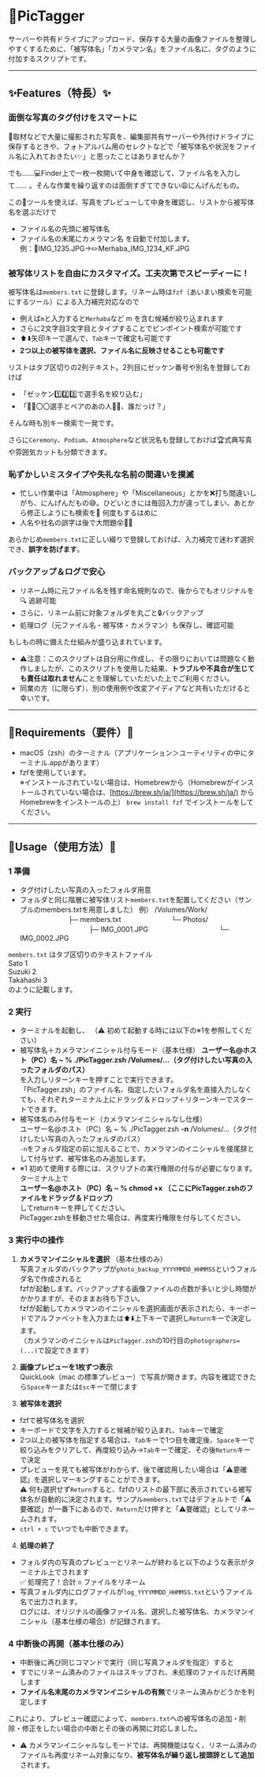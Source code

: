 # 📸PicTagger

サーバーや共有ドライブにアップロード、保存する大量の画像ファイルを整理しやすくするために、「被写体名」「カメラマン名」をファイル名に、タグのように付加するスクリプトです。 

---

## ✨Features（特長）✨

### 面倒な写真のタグ付けをスマートに
📂取材などで大量に撮影された写真を、編集部共有サーバーや外付けドライブに保存するときや、フォトアルバム用のセレクトなどで「被写体名や状況をファイル名に入れておきたい✨️」と思ったことはありませんか？ 

でも……💻️Finder上で一枚一枚開いて中身を確認して、ファイル名を入力して…… 。そんな作業を繰り返すのは面倒すぎてできない😩にんげんだもの。

この🔧ツールを使えば、写真をプレビューして中身を確認し、リストから被写体名を選ぶだけで
- ファイル名の先頭に被写体名
- ファイル名の末尾にカメラマン名
を自動で付加します。  
例：📸IMG_1235.JPG→✏️Merhaba_IMG_1234_KF.JPG

### 被写体リストを自由にカスタマイズ。工夫次第でスピーディーに！
被写体名は`members.txt` に登録します。リネーム時は`fzf`（あいまい検索を可能にするツール）による入力補完対応なので  
- 例えば`m`と入力すると`Merhaba`など m を含む候補が絞り込まれます
- さらに2文字目3文字目とタイプすることでピンポイント検索が可能です
- ⬆️⬇️矢印キーで選んで、`Tab`キーで確定も可能です
- **2つ以上の被写体を選択、ファイル名に反映させることも可能です**

リストはタブ区切りの2列テキスト。2列目にゼッケン番号や別名を登録しておけば
- 「ゼッケン1️⃣2️⃣3️⃣で選手名を絞り込む」
- 「🏃‍♀️〇〇選手とペアのあの人🏃‍♂️、誰だっけ？」

そんな時も別キー検索で一発です。

さらに`Ceremony`、`Podium`、`Atmosphere`など状況名も登録しておけば🏆式典写真や雰囲気カットも分類できます。

### 恥ずかしいミスタイプや失礼な名前の間違いを撲滅
- 忙しい作業中は「Atmosphere」や「Miscellaneous」とかを❌打ち間違いしがち、にんげんだもの😅。ひどいときには毎回入力が違ってしまい、あとから修正しようにも検索を🤯 何度もするはめに
- 人名や社名の誤字は後で大問題😵🚨🔥

あらかじめ`members.txt`に正しい綴りで登録しておけば、入力補完で迷わず選択でき、**誤字を防げます**。

### バックアップ＆ログで安心
- リネーム時に元ファイル名を残す命名規則なので、後からでもオリジナルを🔍 追跡可能
- さらに、リネーム前に対象フォルダを丸ごと🔒バックアップ
- 処理ログ（元ファイル名・被写体・カメラマン）も保存し、確認可能

もしもの時に備えた仕組みが盛り込まれています。

- ⚠️注意：このスクリプトは自分用に作成し、その限りにおいては問題なく動作しましたが、このスクリプトを使用した結果、**トラブルや不具合が生じても責任は取れません**ことを理解していただいた上でご利用ください。
- 同業の方（に限らず）、別の使用例や改変アイディアなど共有いただけると幸いです。

---

## 🔧Requirements（要件）🔧

- macOS（zsh）のターミナル（アプリケーション＞ユーティリティの中にターミナル.appがあります）
- fzfを使用しています。  
※インストールされていない場合は、Homebrewから（Homebrewがインストールされていない場合は、[https://brew.sh/ja/](https://brew.sh/ja/) からHomebrewをインストールの上） `brew install fzf` でインストールをしてください。

---

## 🚀Usage（使用方法）🚀
### 1 準備
- タグ付けしたい写真の入ったフォルダ用意
- フォルダと同じ階層に被写体リスト`members.txt`を配置してください（サンプルのmembers.txtを用意しました）
例） /Volumes/Work/
　　　　　　　├─ members.txt
　　　　　　　└─ Photos/
　　　　　　　　　　├─ IMG_0001.JPG
　　　　　　　　　　└─ IMG_0002.JPG

`members.txt` はタブ区切りのテキストファイル  
Sato	1  
Suzuki	2  
Takahashi	3  
のように記載します。

### 2 実行
- ターミナルを起動し、  （⚠️ 初めて起動する時には以下の※1を参照してください）
- 被写体名＋カメラマンイニシャル付与モード（基本仕様）
**ユーザー名@ホスト（PC）名 ~ % ./PicTagger.zsh /Volumes/...（タグ付けしたい写真の入ったフォルダのパス）**  
を入力しリターンキーを押すことで実行できます。  
「PicTagger.zsh」のファイル名、指定したいフォルダ名を直接入力しなくても、それぞれターミナル上にドラッグ＆ドロップ＋リターンキーでスタートできます。
- 被写体名のみ付与モード（カメラマンイニシャルなし仕様）  
ユーザー名@ホスト（PC）名 ~ % ./PicTagger.zsh **-n** /Volumes/...（タグ付けしたい写真の入ったフォルダのパス）  
`-n`をフォルダ指定の前に加えることで、カメラマンのイニシャルを接尾辞として付与せず、被写体名のみ追加します。
- ※1 初めて使用する際には、スクリプトの実行権限の付与が必要になります。ターミナル上で  
**ユーザー名@ホスト（PC）名 ~ % chmod +x （ここにPicTagger.zshのファイルをドラッグ＆ドロップ）**  
してreturnキーを押してください。  
PicTagger.zshを移動させた場合は、再度実行権限を付与してください。

### 3 実行中の操作
1. **カメラマンイニシャルを選択** （基本仕様のみ）  
写真フォルダのバックアップが`photo_backup_YYYYMMDD_HHMMSS`というフォルダ名で作成されると  
fzfが起動します。バックアップする画像ファイルの点数が多いと少し時間がかかりますが、そのままお待ち下さい。  
fzfが起動してカメラマンのイニシャルを選択画面が表示されたら、キーボードでアルファベットを入力または⬆️⬇️上下キーで選択し`Return`キーで決定します。  
（カメラマンのイニシャルは`PicTagger.zsh`の10行目の`photographers= (...)`で設定できます）

2. **画像プレビューを1枚ずつ表示**  
QuickLook（mac の標準プレビュー）で写真が開きます。内容を確認できたら`Space`キーまたは`Esc`キーで閉じます

3. **被写体を選択**  
- fzfで被写体名を選択
- キーボードで文字を入力すると候補が絞り込まれ、`Tab`キーで確定
- 2つ以上の被写体を指定する場合は、`Tab`キーで1つ目を確定後、`Space`キーで絞り込みをクリアして、再度絞り込み→`Tab`キーで確定、その後`Return`キーで決定
- プレビューを見ても被写体がわからず、後で確認用したい場合は「⚠️要確認」を選択しマーキングすることができます。  
⚠️ 何も選択せず`Return`すると、fzfのリストの最下部に表示されている被写体名が自動的に決定されます。サンプル`members.txt`ではデフォルトで「⚠️要確認」が一番下にあるので、`Return`だけ押すと「⚠️要確認」としてリネームされます。
- `ctrl + c` でいつでも中断できます。

4. **処理の終了**
- フォルダ内の写真のプレビューとリネームが終わると以下のような表示がターミナル上でされます  
✅ 処理完了！合計 `n` ファイルをリネーム  
- 写真フォルダ内にログファイルが`log_YYYYMMDD_HHMMSS.txt`というファイル名で出力されます。  
ログには、オリジナルの画像ファイル名、選択した被写体名、カメラマンイニシャル（基本仕様の場合）が記録されます。

### 4 中断後の再開（基本仕様のみ）
- 中断後に再び同じコマンドで実行（同じ写真フォルダを指定）すると
- すでにリネーム済みのファイルはスキップされ、未処理のファイルだけ再開します
- **ファイル名末尾のカメラマンイニシャルの有無**でリネーム済みかどうかを判定します

これにより、プレビュー確認によって、`members.txt`への被写体名の追加・削除・修正をしたい場合の中断とその後の再開に対応しました。
- ⚠️ カメラマンイニシャルなしモードでは、再開機能はなく、リネーム済みのファイルも再度リネーム対象になり、**被写体名が繰り返し接頭辞として追加**されます。
